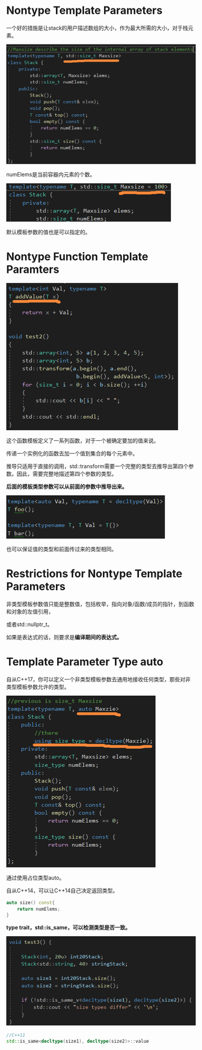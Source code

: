 # Nontype Template Parameters



一个好的措施是让stack的用户描述数组的大小，作为最大所需的大小，对于栈元素。



![image-20220222181036382](../Images/3.1.png)

numElems是当前容器内元素的个数。



![image-20220222181515063](../Images/3.1.a.png)

默认模板参数的值也是可以指定的。



# Nontype Function Template Paramters

![image-20220222182738316](../Images/3.2.png)

这个函数模板定义了一系列函数，对于一个被确定要加的值来说。



传递一个实例化的函数去加一个值到集合的每个元素中。



推导只适用于直接的调用，std::transform需要一个完整的类型去推导出第四个参数。因此，需要完整地描述第四个参数的类型。



**后面的模板类型参数可以从前面的参数中推导出来。**



![image-20220222183624197](../Images/3.2.a.png)

也可以保证值的类型和前面传过来的类型相同。



# Restrictions for Nontype Template Parameters

非类型模板参数值只能是整数值，包括枚举，指向对象/函数/成员的指针，到函数和对象的左值引用，

或者std::nullptr_t。



如果是表达式的话，则要求是**编译期间的表达式。**



# Template Parameter Type auto

自从C++17，你可以定义一个非类型模板参数去通用地接收任何类型，那些对非类型模板参数允许的类型。



![image-20220222184851071](../Images/3.4.png)

通过使用占位类型auto。



自从C++14，可以让C++14自己决定返回类型。

```c++
auto size() const{
	return numElems;
}
```



**type trait，std::is_same，可以检测类型是否一致。**



![image-20220222185756652](../Images/3.4.a.png)

```c++
//C++11
std::is_same<decltype(size1), decltype(size2)>::value
```









